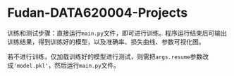 # Fudan-DATA620004-Projects
训练和测试步骤：直接运行`main.py`文件，即可进行训练。程序运行结束后可输出训练结果，得到训练好的模型，以及准确率、损失曲线、参数可视化图。

若不进行训练，仅加载训练好的模型进行测试，则需把`args.resume`参数改成`'model.pkl'`，然后运行`main.py`文件。
